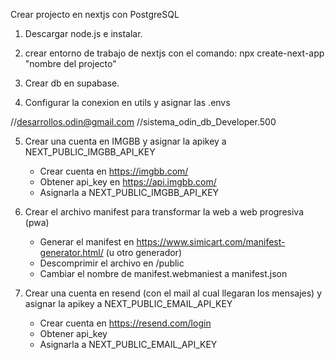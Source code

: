 Crear projecto en nextjs con PostgreSQL

1) Descargar node.js e instalar.

2) crear entorno de trabajo de nextjs con el comando:  npx create-next-app "nombre del projecto"

3) Crear db en supabase.

4) Configurar la conexion en utils y asignar las .envs

//desarrollos.odin@gmail.com
//sistema_odin_db_Developer.500

5) Crear una cuenta en IMGBB y asignar la apikey a NEXT_PUBLIC_IMGBB_API_KEY
    - Crear cuenta en https://imgbb.com/
    - Obtener api_key en https://api.imgbb.com/
    - Asignarla a NEXT_PUBLIC_IMGBB_API_KEY

6) Crear el archivo manifest para transformar la web a web progresiva (pwa) 
    - Generar el manifest en https://www.simicart.com/manifest-generator.html/ (u otro generador)
    - Descomprimir el archivo en /public
    - Cambiar el nombre de manifest.webmaniest a manifest.json

7) Crear una cuenta en resend (con el mail al cual llegaran los mensajes) y asignar la apikey a NEXT_PUBLIC_EMAIL_API_KEY

    - Crear cuenta en https://resend.com/login
    - Obtener api_key 
    - Asignarla a NEXT_PUBLIC_EMAIL_API_KEY
